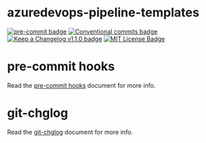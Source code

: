 # azuredevops-pipeline-templates

[![pre-commit badge][pre-commit-badge]][pre-commit] [![Conventional commits badge][conventional-commits-badge]][conventional-commits] [![Keep a Changelog v1.1.0 badge][keep-a-changelog-badge]][keep-a-changelog] [![MIT License Badge][license-badge]][license]

# pre-commit hooks

Read the [pre-commit hooks](docs/pre-commit-hooks.md) document for more info.

# git-chglog

Read the [git-chglog](docs/git-chlog.md) document for more info.

[pre-commit]: https://github.com/pre-commit/pre-commit
[pre-commit-badge]: https://img.shields.io/badge/pre--commit-enabled-brightgreen?logo=pre-commit&logoColor=white
[conventional-commits-badge]: https://img.shields.io/badge/Conventional%20Commits-1.0.0-green.svg
[conventional-commits]: https://conventionalcommits.org
[keep-a-changelog-badge]: https://img.shields.io/badge/changelog-Keep%20a%20Changelog%20v1.1.0-%23E05735
[keep-a-changelog]: https://keepachangelog.com/en/1.0.0/
[license]: ./LICENSE
[license-badge]: https://img.shields.io/badge/license-MIT-green.svg
[changelog]: ./CHANGELOG.md
[changelog-badge]: https://img.shields.io/badge/changelog-Keep%20a%20Changelog%20v1.1.0-%23E05735
